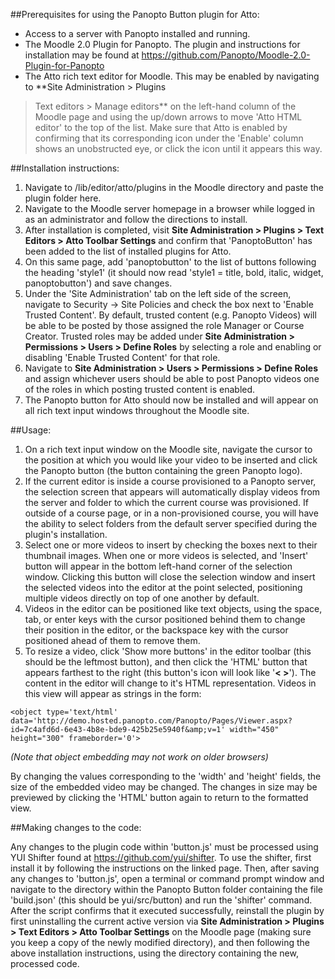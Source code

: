 ##Prerequisites for using the Panopto Button plugin for Atto:

* Access to a server with Panopto installed and running.
* The Moodle 2.0 Plugin for Panopto. The plugin and instructions for installation may be found at 
  https://github.com/Panopto/Moodle-2.0-Plugin-for-Panopto
* The Atto rich text editor for Moodle. This may be enabled by navigating to **Site Administration > Plugins 
> Text editors > Manage editors** on the left-hand column of the Moodle page and using the up/down arrows to 
move 'Atto HTML editor' to the top of the list. Make sure that Atto is enabled by confirming that its corresponding 
icon under the 'Enable' column shows an unobstructed eye, or click the icon until it appears this way.


##Installation instructions:

1. Navigate to /lib/editor/atto/plugins in the Moodle directory and paste the plugin folder here.
2. Navigate to the Moodle server homepage in a browser while logged in as an administrator and follow the directions to install.
3. After installation is completed, visit **Site Administration > Plugins > Text Editors > Atto Toolbar Settings** and confirm that 'PanoptoButton' has been added to the list of installed plugins for Atto.
4. On this same page, add 'panoptobutton' to the list of buttons following the heading 'style1' (it should now read 'style1 = title, bold, italic, widget, panoptobutton') and save changes.
5. Under the 'Site Administration' tab on the left side of the screen, navigate to Security -> Site Policies and check the box next to 'Enable Trusted Content'. By default, trusted content (e.g. Panopto Videos) will be able to be posted by those assigned the role Manager or Course Creator. Trusted roles may be added under **Site Administration > Permissions > Users > Define Roles** by selecting a role and enabling or disabling 'Enable Trusted Content' for that role.
6. Navigate to **Site Administration > Users > Permissions > Define Roles** and assign whichever users should be able to post Panopto videos one of the roles in which posting trusted content is enabled.
7. The Panopto button for Atto should now be installed and will appear on all rich text input windows throughout the Moodle site.
    
##Usage:

1. On a rich text input window on the Moodle site, navigate the cursor to the position at which you would like your video to be inserted and click the Panopto button (the button containing the green Panopto logo). 
2. If the current editor is inside a course provisioned to a Panopto server, the selection screen that appears will automatically display videos from the server and folder to which the current course was provisioned. If outside of a course page, or in a non-provisioned course, you will have the ability to select folders from the default server specified during the plugin's installation.
3. Select one or more videos to insert by checking the boxes next to their thumbnail images. When one or more videos is selected, and 'Insert' button will appear in the bottom left-hand corner of the selection window. Clicking this button will close the selection window and insert the selected videos into the editor at the point selected, positioning multiple videos directly on top of one another by default.
4. Videos in the editor can be positioned like text objects, using the space, tab, or enter keys with the cursor positioned behind them to  change their position in the editor, or the backspace key with the cursor positioned ahead of them to remove them.
5. To resize a video, click 'Show more buttons' in the editor toolbar (this should be the leftmost button), and then click the 'HTML' button that appears farthest to the right (this button's icon will look like '**< >**'). The content in the editor will change to it's HTML representation. Videos in this view will appear as strings in the form:

```
<object type='text/html' data='http://demo.hosted.panopto.com/Panopto/Pages/Viewer.aspx?id=7c4afd6d-6e43-4b8e-bde9-425b25e5940f&amp;v=1' width="450" height="300" frameborder='0'>
```

*(Note that object embedding may not work on older browsers)*

By changing the values corresponding to the 'width' and 'height' fields, the size of the embedded video may be changed. The changes in size may be previewed by clicking the 'HTML' button again to return to the formatted view.

##Making changes to the code:

Any changes to the plugin code within 'button.js' must be processed using YUI Shifter found at https://github.com/yui/shifter. To use the shifter, first install it by following the instructions on the linked page. Then, after saving any changes to 'button.js', open a terminal or command prompt window and navigate to the directory within the Panopto Button folder containing the file 'build.json' (this should be yui/src/button) and run the 'shifter' command. After the script confirms that it executed successfully, reinstall the plugin by first uninstalling the current active version via **Site Administration > Plugins > Text Editors > Atto Toolbar Settings** on the Moodle page (making sure you keep a copy of the newly modified directory), and then following the above installation instructions, using the directory containing the new, processed code.
    
